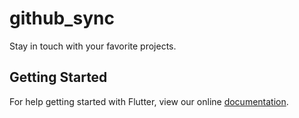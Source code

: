 # github_sync

Stay in touch with your favorite projects.

## Getting Started

For help getting started with Flutter, view our online
[documentation](https://flutter.io/).
